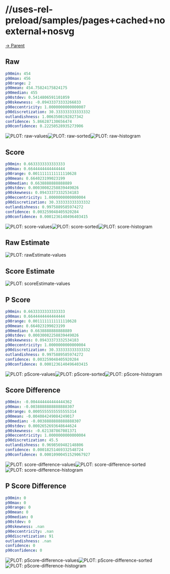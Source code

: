 
# //uses-rel-preload/samples/pages+cached+noexternal+nosvg

[→ Parent](../..)


## Raw


```yaml
p90min: 454
p90max: 456
p90range: 2
p90mean: 454.75824175824175
p90median: 455
p90stdev: 0.5414806591101059
p90skewness: -0.09433373333266833
p90eccentricity: 1.0000000000000007
p90discretization: 30.333333333333332
outlandishness: 1.0063508192827342
confidence: 5.866287130656474
p90confidence: 0.22250528935273906

```

![PLOT: raw-values](./raw/values.svg)![PLOT: raw-sorted](./raw/sorted.svg)![PLOT: raw-histogram](./raw/histogram.svg)
## Score


```yaml
p90min: 0.6633333333333333
p90max: 0.6644444444444444
p90range: 0.0011111111111110628
p90mean: 0.664023199023199
p90median: 0.6638888888888889
p90stdev: 0.00030082258839449026
p90skewness: 0.09433373332534183
p90eccentricity: 1.0000000000000004
p90discretization: 30.333333333333332
outlandishness: 0.9975889585974272
confidence: 0.003259048405920284
p90confidence: 0.0001236140496403415

```

![PLOT: score-values](./score/values.svg)![PLOT: score-sorted](./score/sorted.svg)![PLOT: score-histogram](./score/histogram.svg)
## Raw Estimate

![PLOT: rawEstimate-values](./rawEstimate/values.svg)
## Score Estimate

![PLOT: scoreEstimate-values](./scoreEstimate/values.svg)
## P Score


```yaml
p90min: 0.6633333333333333
p90max: 0.6644444444444444
p90range: 0.0011111111111110628
p90mean: 0.664023199023199
p90median: 0.6638888888888889
p90stdev: 0.00030082258839449026
p90skewness: 0.09433373332534183
p90eccentricity: 1.0000000000000004
p90discretization: 30.333333333333332
outlandishness: 0.9975889585974272
confidence: 0.003259048405920284
p90confidence: 0.0001236140496403415

```

![PLOT: pScore-values](./pScore/values.svg)![PLOT: pScore-sorted](./pScore/sorted.svg)![PLOT: pScore-histogram](./pScore/histogram.svg)
## Score Difference


```yaml
p90min: -0.004444444444444362
p90max: -0.0038888888888888307
p90range: 0.0005555555555555314
p90mean: -0.004084249084249017
p90median: -0.0038888888888888307
p90stdev: 0.0002652693648644624
p90skewness: -0.621387867081371
p90eccentricity: 1.0000000000000004
p90discretization: 45.5
outlandishness: 0.9698569482148806
confidence: 0.00018251469332548724
p90confidence: 0.00010900451529067927

```

![PLOT: score-difference-values](./score-difference/values.svg)![PLOT: score-difference-sorted](./score-difference/sorted.svg)![PLOT: score-difference-histogram](./score-difference/histogram.svg)
## P Score Difference


```yaml
p90min: 0
p90max: 0
p90range: 0
p90mean: 0
p90median: 0
p90stdev: 0
p90skewness: .nan
p90eccentricity: .nan
p90discretization: 91
outlandishness: .nan
confidence: 0
p90confidence: 0

```

![PLOT: pScore-difference-values](./pScore-difference/values.svg)![PLOT: pScore-difference-sorted](./pScore-difference/sorted.svg)![PLOT: pScore-difference-histogram](./pScore-difference/histogram.svg)